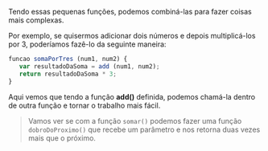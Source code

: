 Tendo essas pequenas funções, podemos combiná-las para fazer coisas mais complexas.

Por exemplo, se quisermos adicionar dois números e depois multiplicá-los por 3, poderíamos fazê-lo da seguinte maneira:

```javascript
funcao somaPorTres (num1, num2) {
   var resultadoDaSoma = add (num1, num2);
   return resultadoDaSoma * 3;
}
```

Aqui vemos que tendo a função **add()** definida, podemos chamá-la dentro de outra função e tornar o trabalho mais fácil.

> Vamos ver se com a função `somar()` podemos fazer uma função `dobroDoProximo()` que recebe um parâmetro e nos retorna duas vezes mais que o próximo.
